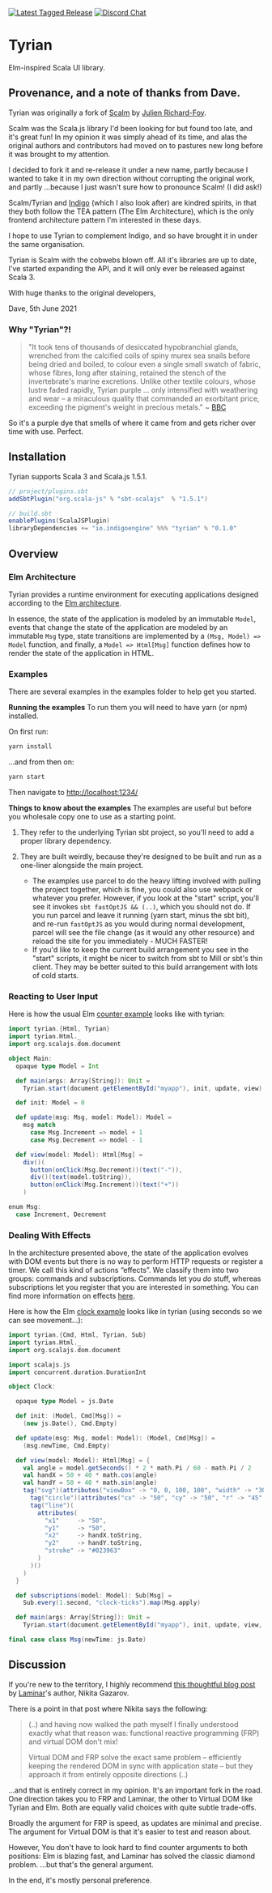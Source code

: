 [![Latest Tagged Release](https://img.shields.io/badge/dynamic/json?color=purple&label=latest%20release&query=%24%5B0%5D.name&url=https%3A%2F%2Fapi.github.com%2Frepos%2FPurpleKingdomGames%2Ftyrian%2Ftags)](https://github.com/PurpleKingdomGames/tyrian/releases)
[![Discord Chat](https://img.shields.io/discord/716435281208672356?color=blue&label=discord)](https://discord.com/channels/716435281208672356)

# Tyrian

Elm-inspired Scala UI library.

## Provenance, and a note of thanks from Dave.

Tyrian was originally a fork of [Scalm](https://github.com/julienrf/scalm) by [Julien Richard-Foy](https://github.com/julienrf).

Scalm was the Scala.js library I'd been looking for but found too late, and it's great fun! In my opinion it was simply ahead of its time, and alas the original authors and contributors had moved on to pastures new long before it was brought to my attention.

I decided to fork it and re-release it under a new name, partly because I wanted to take it in my own direction without corrupting the original work, and partly ...because I just wasn't sure how to pronounce Scalm! (I did ask!)

Scalm/Tyrian and [Indigo](https://github.com/PurpleKingdomGames/indigo) (which I also look after) are kindred spirits, in that they both follow the TEA pattern (The Elm Architecture), which is the only frontend architecture pattern I'm interested in these days.

I hope to use Tyrian to complement Indigo, and so have brought it in under the same organisation.

Tyrian is Scalm with the cobwebs blown off. All it's libraries are up to date, I've started expanding the API, and it will only ever be released against Scala 3.

With huge thanks to the original developers,

Dave, 5th June 2021

### Why "Tyrian"?!

> "It took tens of thousands of desiccated hypobranchial glands, wrenched from the calcified coils of spiny murex sea snails before being dried and boiled, to colour even a single small swatch of fabric, whose fibres, long after staining, retained the stench of the invertebrate's marine excretions. Unlike other textile colours, whose lustre faded rapidly, Tyrian purple ... only intensified with weathering and wear – a miraculous quality that commanded an exorbitant price, exceeding the pigment's weight in precious metals." ~ [BBC](https://www.bbc.com/culture/article/20180801-tyrian-purple-the-regal-colour-taken-from-mollusc-mucus)

So it's a purple dye that smells of where it came from and gets richer over time with use. Perfect.

## Installation

Tyrian supports Scala 3 and Scala.js 1.5.1.

~~~ scala
// project/plugins.sbt
addSbtPlugin("org.scala-js" % "sbt-scalajs"  % "1.5.1")
~~~

~~~ scala
// build.sbt
enablePlugins(ScalaJSPlugin)
libraryDependencies += "io.indigoengine" %%% "tyrian" % "0.1.0"
~~~

## Overview

### Elm Architecture

Tyrian provides a runtime environment for executing applications designed
according to the [Elm architecture](https://guide.elm-lang.org/architecture/).

In essence, the state of the application is modeled by an immutable `Model`,
events that change the state of the application are modeled by an immutable
`Msg` type, state transitions are implemented by a `(Msg, Model) => Model`
function, and finally, a `Model => Html[Msg]` function defines how to render
the state of the application in HTML.

### Examples

There are several examples in the examples folder to help get you started.

**Running the examples**
To run them you will need to have yarn (or npm) installed.

On first run:

```sh
yarn install
```

...and from then on:

```sh
yarn start
```

Then navigate to [http://localhost:1234/](http://localhost:1234/)

**Things to know about the examples**
The examples are useful but before you wholesale copy one to use as a starting point.

1. They refer to the underlying Tyrian sbt project, so you'll need to add a proper library dependency.

2. They are built weirdly, because they're designed to be built and run as a one-liner alongside the main project.
    - The examples use parcel to do the heavy lifting involved with pulling the project together, which is fine, you could also use webpack or whatever you prefer. However, if you look at the "start" script, you'll see it invokes `sbt fastOptJS && (..)`, which you should not do. If you run parcel and leave it running (yarn start, minus the sbt bit), and re-run `fastOptJS` as you would during normal development, parcel will see the file change (as it would any other resource) and reload the site for you immediately - MUCH FASTER!
    - If you'd like to keep the current build arrangement you see in the "start" scripts, it might be nicer to switch from sbt to Mill or sbt's thin client. They may be better suited to this build arrangement with lots of cold starts.

### Reacting to User Input

Here is how the usual Elm
[counter example](https://elm-lang.org/examples/buttons)
looks like with tyrian:

~~~ scala
import tyrian.{Html, Tyrian}
import tyrian.Html._
import org.scalajs.dom.document

object Main:
  opaque type Model = Int

  def main(args: Array[String]): Unit =
    Tyrian.start(document.getElementById("myapp"), init, update, view)

  def init: Model = 0

  def update(msg: Msg, model: Model): Model =
    msg match
      case Msg.Increment => model + 1
      case Msg.Decrement => model - 1

  def view(model: Model): Html[Msg] =
    div()(
      button(onClick(Msg.Decrement))(text("-")),
      div()(text(model.toString)),
      button(onClick(Msg.Increment))(text("+"))
    )

enum Msg:
  case Increment, Decrement
~~~

### Dealing With Effects

In the architecture presented above, the state of the application evolves
with DOM events but there is no way to perform HTTP requests or register a
timer. We call this kind of actions “effects”. We classify them into two
groups: commands and subscriptions. Commands let you *do* stuff, whereas
subscriptions let you register that you are interested in something.
You can find more information on effects
[here](https://guide.elm-lang.org/effects/).

Here is how the Elm
[clock example](https://elm-lang.org/examples/clock)
looks like in tyrian (using seconds so we can see movement...):

~~~ scala
import tyrian.{Cmd, Html, Tyrian, Sub}
import tyrian.Html._
import org.scalajs.dom.document

import scalajs.js
import concurrent.duration.DurationInt

object Clock:

  opaque type Model = js.Date

  def init: (Model, Cmd[Msg]) =
    (new js.Date(), Cmd.Empty)

  def update(msg: Msg, model: Model): (Model, Cmd[Msg]) =
    (msg.newTime, Cmd.Empty)

  def view(model: Model): Html[Msg] = {
    val angle = model.getSeconds() * 2 * math.Pi / 60 - math.Pi / 2
    val handX = 50 + 40 * math.cos(angle)
    val handY = 50 + 40 * math.sin(angle)
    tag("svg")(attributes("viewBox" -> "0, 0, 100, 100", "width" -> "300px"))(
      tag("circle")(attributes("cx" -> "50", "cy" -> "50", "r" -> "45", "fill" -> "#0B79CE"))(),
      tag("line")(
        attributes(
          "x1"     -> "50",
          "y1"     -> "50",
          "x2"     -> handX.toString,
          "y2"     -> handY.toString,
          "stroke" -> "#023963"
        )
      )()
    )
  }

  def subscriptions(model: Model): Sub[Msg] =
    Sub.every(1.second, "clock-ticks").map(Msg.apply)

  def main(args: Array[String]): Unit =
    Tyrian.start(document.getElementById("myapp"), init, update, view, subscriptions)

final case class Msg(newTime: js.Date)
~~~

## Discussion

If you're new to the territory, I highly recommend [this thoughtful blog post](https://dev.to/raquo/my-four-year-quest-for-perfect-scala-js-ui-development-b9a) by [Laminar](https://laminar.dev/)'s author, Nikita Gazarov.

There is a point in that post where Nikita says the following:

> (..) and having now walked the path myself I finally understood exactly what that reason was: functional reactive programming (FRP) and virtual DOM don't mix!
> 
> Virtual DOM and FRP solve the exact same problem – efficiently keeping the rendered DOM in sync with application state – but they approach it from entirely opposite directions (..)

...and that is entirely correct in my opinion. It's an important fork in the road. One direction takes you to FRP and Laminar, the other to Virtual DOM like Tyrian and Elm. Both are equally valid choices with quite subtle trade-offs.

Broadly the argument for FRP is speed, as updates are minimal and precise. The argument for Virtual DOM is that it's easier to test and reason about.

However, You don't have to look hard to find counter arguments to both positions: Elm is blazing fast, and Laminar has solved the classic diamond problem. ...but that's the general argument.

In the end, it's mostly personal preference.
